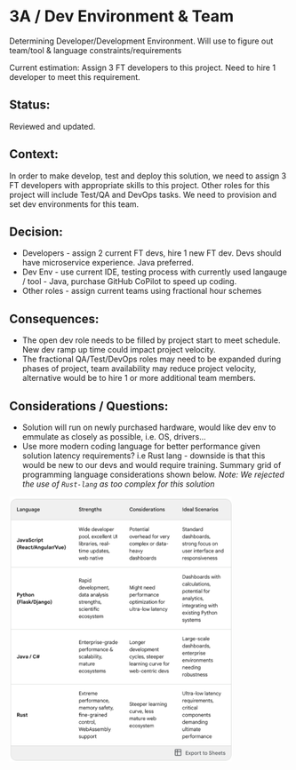 # 3A / Dev Environment & Team

Determining Developer/Development Environment. Will use to figure out team/tool & language constraints/requirements

Current estimation: Assign 3 FT developers to this project.  Need to hire 1 developer to meet this requirement.

## Status: 
Reviewed and updated.

## Context: 
In order to make develop, test and deploy this solution, we need to assign 3 FT developers with appropriate skills to this project. Other roles for this project will include Test/QA and DevOps tasks.  We need to provision and set dev environments for this team.

## Decision: 
- Developers - assign 2 current FT devs, hire 1 new FT dev.  Devs should have microservice experience.  Java preferred.
- Dev Env - use current IDE, testing process with currently used langauge / tool - Java, purchase GitHub CoPilot to speed up coding.
- Other roles - assign current teams using fractional hour schemes 
  
## Consequences: 
- The open dev role needs to be filled by project start to meet schedule. New dev ramp up time could impact project velocity.
- The fractional QA/Test/DevOps roles may need to be expanded during phases of project, team availability may reduce project velocity, alternative would be to hire 1 or more additional team members.

## Considerations / Questions:
- Solution will run on newly purchased hardware, would like dev env to emmulate as closely as possible, i.e. OS, drivers...
- Use more modern coding language for better performance given solution latency requirements? i.e Rust lang - downside is that this would be new to our devs and would require training. Summary grid of programming language considerations shown below.  *Note: We rejected the use of `Rust-lang` as too complex for this solution*

<img src="../images/dev-langauges.png" width=400>

